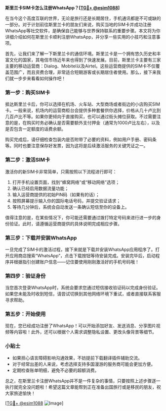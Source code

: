 **斯里兰卡SIM卡怎么注册WhatsApp？[[TG💪+ @esim1088](https://t.me/s/esim1088)]**

在当今这个高度互联的世界，无论是旅行还是长期居住，手机通讯都是不可或缺的一部分。对于计划前往斯里兰卡的朋友们来说，购买当地的SIM卡并成功注册WhatsApp等社交软件，是确保自己能够与世界保持联系的重要步骤。本文将为你详细介绍如何在斯里兰卡顺利注册WhatsApp，并分享一些实用的小技巧和注意事项。

首先，让我们来了解一下斯里兰卡的通信环境。斯里兰卡是一个拥有悠久历史和丰富文化的国家，其电信市场近年来也得到了快速发展。目前，斯里兰卡主要有三家主要的移动运营商：Dialog、Mobitel以及Airtel。这些运营商提供的SIM卡不仅覆盖范围广，而且资费合理，非常适合短期游客或长期居住者使用。那么，接下来我们就一步步来看看如何操作吧！

### 第一步：购买SIM卡

抵达斯里兰卡后，你可以选择在机场、火车站、大型商场或者街边的小店购买SIM卡。一般来说，机场内的运营商柜台会提供多种套餐供你选择，价格从几十卢比到几百卢比不等。如果你更倾向于直接购买，也可以通过街头摊位获取。不过需要注意的是，在购买时务必确认是否需要额外支付押金（通常为1000卢比左右），以及是否包含一定额度的话费余额。

购买完成后，请仔细检查包装内是否附带了必要的资料，例如用户手册、密码条等。同时也要注意保存好发票，因为这将是后续激活服务的关键凭证之一。

### 第二步：激活SIM卡

激活你的新SIM卡非常简单，只需按照以下流程进行即可：

1. 打开手机设置页面，找到“蜂窝网络”或“移动网络”选项；
2. 确认已经启用数据流量功能；
3. 输入运营商提供的初始PIN码（如果有的话）；
4. 按照屏幕提示输入你的国际电话号码，并提交验证请求；
5. 等待几分钟后，系统会自动发送一条确认短信至你的设备上。

值得注意的是，在某些情况下，你可能还需要通过拨打特定号码来进行进一步的身份验证。此时，请遵循运营商提供的具体说明完成相应步骤。

### 第三步：下载并安装WhatsApp

一旦完成了SIM卡的激活过程，接下来就是下载并安装WhatsApp应用程序了。打开应用商店搜索“WhatsApp”，点击下载按钮等待安装完成。安装完毕后，启动程序并根据指引创建账户信息——记住要使用刚刚激活好的手机号码哦！

### 第四步：验证身份

当您首次登录WhatsApp时，系统会要求您通过短信接收验证码以完成身份验证。如果您未能及时收到短信，请尝试切换到其他网络环境下重试，或者直接联系客服寻求帮助。

### 第五步：开始使用

现在，您已经成功注册了WhatsApp！可以开始添加好友、发送消息、分享图片视频等内容啦！此外，还可以根据个人需求调整隐私设置、更改头像背景等细节。

### 小贴士

- 如果担心语言障碍影响沟通效果，不妨提前下载翻译插件辅助交流。
- 对于经常出差的人来说，考虑选择支持多国漫游的服务商可能会更加方便。
- 定期检查账单明细，避免不必要的超额消费。

总之，在斯里兰卡注册WhatsApp并不是一件复杂的事情，只要按照上述步骤逐一执行就完全没问题啦！希望这篇文章能帮到正在准备出国旅行或是移民的朋友，祝大家旅途愉快！

[[TG💪+ @esim1088](https://t.me/s/esim1088) ![Image](https://i.postimg.cc/4NQfJmqS/Snipaste-2025-05-13-00-14-12.png)]